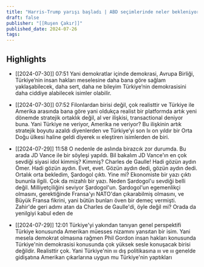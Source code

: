 ```yaml
---
title: "Harris-Trump yarışı başladı | ABD seçimlerinde neler bekleniyor?"
draft: false
publisher: "[[Ruşen Çakır]]"
published_date: 2024-07-26
tags:
---
```



## Highlights
* [[2024-07-30]] 07:51  Yani demokratlar içinde demokrasi, Avrupa Birliği, Türkiye’nin insan hakları meselesine daha bana göre sağlam yaklaşabilecek, daha sert, daha ne bileyim Türkiye’nin demokrasisini daha ciddiye alabilecek isimler olabilir.

* [[2024-07-30]] 07:52  Filonlardan birisi değil, çok realisttir ve Türkiye ile Amerika arasında bana göre yani oldukça realist bir platformda artık yeni dönemde stratejik ortaklık değil, al ver ilişkisi, transactional deniyor buna. Yani Türkiye ne veriyor, Amerika ne veriyor? Bu ilişkinin artık stratejik boyutu azaldı diyenlerden ve Türkiye’yi son Iıı on yıldır bir Orta Doğu ülkesi haline geldi diyerek ııı eleştiren isimlerden de biri.

* [[2024-07-29]] 11:58  O nedenle de aslında birazcık zor durumda. Bu arada JD Vance ile bir söyleşi yapıldı. Bil bakalım JD Vance'ın en çok sevdiği siyasi idol kimmiş? Kimmiş? Charles de Gaulle! Hadi gözün aydın Ömer. Hadi gözün aydın. Evet, evet. Gözün aydın dedi, gözün aydın dedi. Ortalık orta bekledim, Şardogol çıktı. Yine mi? Ekonomiste bir yazı çıktı bununla ilgili. Çok da mizahlı bir yazı. Neden Şardogol'u sevdiği belli değil. Milliyetçiliğini seviyor Şardogol'un. Şardogol'un egemenlikçi olmasını, gerektiğinde Fransa'yı NATO'dan çıkarabilmiş olmasını, ve Büyük Fransa fikrini, yani bütün bunları öven bir demeç vermişti. Zahir'de geri adımı atan da Charles de Gaulle'di, öyle değil mi? Orada da yenilgiyi kabul eden de

* [[2024-07-29]] 12:01  Türkiye'yi yakından tanıyan genel perspektifi Türkiye konusunda Amerikan müesses nizamını yansıtan bir isim. Yani mesela demokrat olmasına rağmen Phil Gordon insan hakları konusunda Türkiye'nin demokrasisi konusunda çok yüksek sesle konuşacak birisi değildir. Realisttir çok. Yani Türkiye'nin ııı dış politikasına ııı ve ııı genelde gidişatına Amerikan çıkarlarına uygun mu Türkiye'nin yaptıkları

